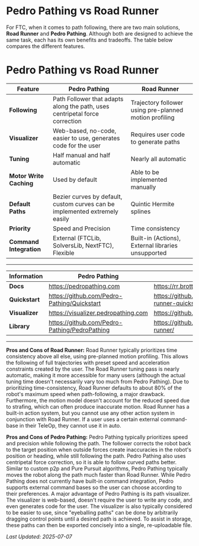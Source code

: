 # Pedro Pathing vs Road Runner

For FTC, when it comes to path following, there are two main solutions, **Road Runner** and **Pedro Pathing**.
Although both are designed to achieve the same task, each has its own benefits and tradeoffs. The table
below compares the different features.

# Pedro Pathing vs Road Runner
| Feature                 | Pedro Pathing                                                                    | Road Runner                                            |
|-------------------------|----------------------------------------------------------------------------------|--------------------------------------------------------|
| **Following**           | Path Follower that adapts along the path, uses centripetal force correction | Trajectory follower using pre-planned motion profiling |
| **Visualizer**          | Web-based, no-code, easier to use, generates code for the user                   | Requires user code to generate paths                   |
| **Tuning**              | Half manual and half automatic                                                   | Nearly all automatic                                   |
| **Motor Write Caching** | Used by default                                                                  | Able to be implemented manually                        |
| **Default Paths**       | Bezier curves by default, custom curves can be implemented extremely easily                                                                    | Quintic Hermite splines                                |
| **Priority**            | Speed and Precision                                                              | Time consistency                                       |
| **Command Integration** | External (FTCLib, SolversLib, NextFTC), Flexible                                 | Built-in (Actions), External libraries unsupported     |

---

| Information | Pedro Pathing | Roadrunner |
|--------|--------|--------|
| **Docs** | <https://pedropathing.com> | <https://rr.brott.dev/docs/v1-0/installation/> |
| **Quickstart** | <https://github.com/Pedro-Pathing/Quickstart> | <https://github.com/acmerobotics/road-runner-quickstart/tree/master/> |
| **Visualizer** | <https://visualizer.pedropathing.com> |  <https://github.com/acmerobotics/meepmeep> |
| **Library** | <https://github.com/Pedro-Pathing/PedroPathing> | <https://github.com/acmerobotics/road-runner/> |

---

**Pros and Cons of Road Runner:**
Road Runner typically prioritizes time consistency above all else, using pre-planned motion profiling. This allows the following of full trajectories with preset speed and acceleration constraints created by the user.
The Road Runner tuning pass is nearly automatic, making it more accessible for many users (although the actual tuning time doesn't necessarily vary too much from Pedro Pathing). Due to prioritizing time-consistency, Road Runner defaults to about 80% of the robot's maximum speed when path-following, a major drawback. Furthermore, the motion model doesn't account for the reduced speed due to strafing, which can often produce inaccurate motion.
Road Runner has a built-in action system, but you cannot use any other action system in conjunction with Road Runner. If a user uses a certain external command-base in their TeleOp, they cannot use it in auto.

**Pros and Cons of Pedro Pathing:**
Pedro Pathing typically prioritizes speed and precision while following the path. The follower corrects the robot back to the target position when outside forces create inaccuracies in the robot's position or heading, while still following the path. Pedro Pathing also uses centripetal force correction, so it is able to follow curved paths better. Similar to custom p2p and Pure Pursuit algorithms, Pedro Pathing typically moves the robot along the path much faster than Road Runner.
While Pedro Pathing does not currently have built-in command integration, Pedro supports external command bases so the user can choose according to their preferences.
A major advantage of Pedro Pathing is its path visualizer. The visualizer is web-based, doesn't require the user to write any code, and even generates code for the user. The visualizer is also typically considered to be easier to use, since "eyeballing paths" can be done by arbitrarily dragging control points until a desired path is achieved. To assist in storage, these paths can then be exported concisely into a single, re-uploadable file.
<!-- The above information is taken from the Pedro Pathing Docs: https://github.com/Pedro-Pathing/Docs/blob/master/content/docs/pathing/pedro-v-roadrunner.mdx & <https://pedropathing.com/docs/pathing/pedro-v-roadrunner> -->

<!--

Guidelines for editing this page:

Differences must be objective issues from a neutral point of view, not one sided.
Ideally, people with biases in both directions should agree about these differences.

Actively avoid being reductive or summarizing into an overall recommendation;
the idea of the page is that both libraries are good for different needs,
and the reader should decide for themself which library aligns with their priorities.

The amount of pros or cons for a library is not intended to imply that library is definitely better
or definitely worse, and being neutral does not mean that the amount of pros and cons need to be equal. 

If you feel that a library has too many cons, consider fixing the underlying issues they reference
and improving the experience for all users. Let us know (in an issue, PR, or in the Cookbook Discord)
after this happens and we will be happy to remove it from the list.

-->

*Last Updated: 2025-07-07*   
